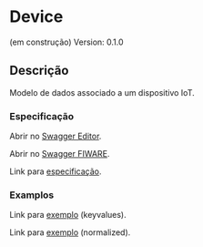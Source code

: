 # Device
(em construção)
Version: 0.1.0

## Descrição

Modelo de dados associado a um dispositivo IoT.
### Especificação

Abrir no [Swagger Editor](https://editor.swagger.io/?url=https://raw.githubusercontent.com/jpcoelhoATipbDOTpt/MAN4HEALTH/main/DataModel/Device/swagger.yaml).

Abrir no [Swagger FIWARE](https://swagger.lab.fiware.org/?url=https://raw.githubusercontent.com/jpcoelhoATipbDOTpt/MAN4HEALTH/main/DataModel/Device/swagger.yaml).

Link para [especificação](https://github.com/jpcoelhoATipbDOTpt/MAN4HEALTH/blob/main/DataModel/Device/datamodels.md).

### Examplos

Link para [exemplo](https://raw.githubusercontent.com/jpcoelhoATipbDOTpt/MAN4HEALTH/main/DataModel/Device/examples/example.jsonld) (keyvalues).

Link para [exemplo](https://raw.githubusercontent.com/jpcoelhoATipbDOTpt/MAN4HEALTH/main/DataModel/Device/example-normalized.jsonld) (normalized).
